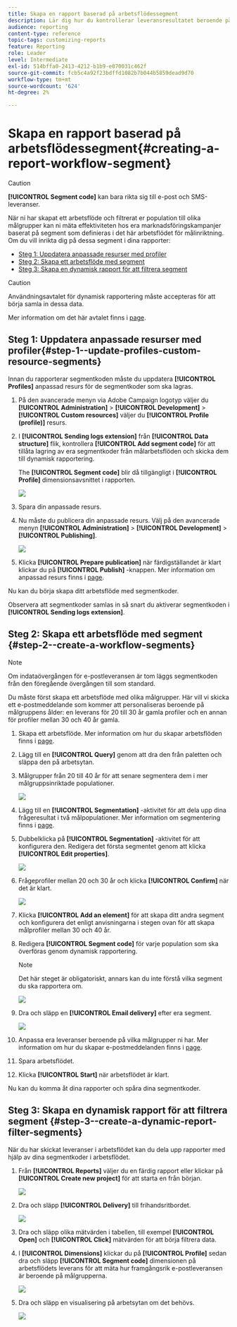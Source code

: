 ```yaml
---
title: Skapa en rapport baserad på arbetsflödessegment
description: Lär dig hur du kontrollerar leveransresultatet beroende på arbetsflödenas segment i dina rapporter.
audience: reporting
content-type: reference
topic-tags: customizing-reports
feature: Reporting
role: Leader
level: Intermediate
exl-id: 514bffa0-2413-4212-b1b9-e070031c462f
source-git-commit: fcb5c4a92f23bdffd1082b7b044b5859dead9d70
workflow-type: tm+mt
source-wordcount: '624'
ht-degree: 2%

---
```


# Skapa en rapport baserad på arbetsflödessegment{#creating-a-report-workflow-segment}

>[!CAUTION]
> **[!UICONTROL Segment code]** kan bara rikta sig till e-post och SMS-leveranser.

När ni har skapat ett arbetsflöde och filtrerat er population till olika målgrupper kan ni mäta effektiviteten hos era marknadsföringskampanjer baserat på segment som definieras i det här arbetsflödet för målinriktning.
Om du vill inrikta dig på dessa segment i dina rapporter:

* [Steg 1: Uppdatera anpassade resurser med profiler](#step-1--update-profiles-custom-resource-segments)
* [Steg 2: Skapa ett arbetsflöde med segment](#step-2--create-a-workflow-segments)
* [Steg 3: Skapa en dynamisk rapport för att filtrera segment](#step-3--create-a-dynamic-report-filter-segments)

>[!CAUTION]
>Användningsavtalet för dynamisk rapportering måste accepteras för att börja samla in dessa data.
>
>Mer information om det här avtalet finns i [page](../../reporting/using/about-dynamic-reports.md#dynamic-reporting-usage-agreement).

## Steg 1: Uppdatera anpassade resurser med profiler{#step-1--update-profiles-custom-resource-segments}

Innan du rapporterar segmentkoden måste du uppdatera **[!UICONTROL Profiles]** anpassad resurs för de segmentkoder som ska lagras.

1. På den avancerade menyn via Adobe Campaign logotyp väljer du **[!UICONTROL Administration]** > **[!UICONTROL Development]** > **[!UICONTROL Custom resources]** väljer du **[!UICONTROL Profile (profile)]** resurs.
1. I **[!UICONTROL Sending logs extension]** från **[!UICONTROL Data structure]** flik, kontrollera **[!UICONTROL Add segment code]** för att tillåta lagring av era segmentkoder från målarbetsflöden och skicka dem till dynamisk rapportering.

   The **[!UICONTROL Segment code]** blir då tillgängligt i **[!UICONTROL Profile]** dimensionsavsnittet i rapporten.

   ![](assets/report_segment_4.png)

1. Spara din anpassade resurs.

1. Nu måste du publicera din anpassade resurs.
Välj på den avancerade menyn **[!UICONTROL Administration]** > **[!UICONTROL Development]** > **[!UICONTROL Publishing]**.

   ![](assets/custom_profile_7.png)

1. Klicka **[!UICONTROL Prepare publication]** när färdigställandet är klart klickar du på **[!UICONTROL Publish]** -knappen. Mer information om anpassad resurs finns i [page](../../developing/using/updating-the-database-structure.md).

Nu kan du börja skapa ditt arbetsflöde med segmentkoder.

Observera att segmentkoder samlas in så snart du aktiverar segmentkoden i **[!UICONTROL Sending logs extension]**.

## Steg 2: Skapa ett arbetsflöde med segment {#step-2--create-a-workflow-segments}

>[!NOTE]
>Om indataövergången för e-postleveransen är tom läggs segmentkoden från den föregående övergången till som standard.

Du måste först skapa ett arbetsflöde med olika målgrupper. Här vill vi skicka ett e-postmeddelande som kommer att personaliseras beroende på målgruppens ålder: en leverans för 20 till 30 år gamla profiler och en annan för profiler mellan 30 och 40 år gamla.

1. Skapa ett arbetsflöde. Mer information om hur du skapar arbetsflöden finns i [page](../../automating/using/building-a-workflow.md).

1. Lägg till en **[!UICONTROL Query]** genom att dra den från paletten och släppa den på arbetsytan.

1. Målgrupper från 20 till 40 år för att senare segmentera dem i mer målgruppsinriktade populationer.

   ![](assets/report_segment_1.png)

1. Lägg till en **[!UICONTROL Segmentation]** -aktivitet för att dela upp dina frågeresultat i två målpopulationer. Mer information om segmentering finns i [page](../../automating/using/segmentation.md).

1. Dubbelklicka på **[!UICONTROL Segmentation]** -aktivitet för att konfigurera den. Redigera det första segmentet genom att klicka **[!UICONTROL Edit properties]**.

   ![](assets/report_segment_7.png)

1. Frågeprofiler mellan 20 och 30 år och klicka **[!UICONTROL Confirm]** när det är klart.

   ![](assets/report_segment_8.png)

1. Klicka **[!UICONTROL Add an element]** för att skapa ditt andra segment och konfigurera det enligt anvisningarna i stegen ovan för att skapa målprofiler mellan 30 och 40 år.

1. Redigera **[!UICONTROL Segment code]** för varje population som ska överföras genom dynamisk rapportering.

   >[!NOTE]
   >Det här steget är obligatoriskt, annars kan du inte förstå vilka segment du ska rapportera om.

   ![](assets/report_segment_9.png)

1. Dra och släpp en **[!UICONTROL Email delivery]** efter era segment.

   ![](assets/report_segment_3.png)

1. Anpassa era leveranser beroende på vilka målgrupper ni har. Mer information om hur du skapar e-postmeddelanden finns i [page](../../designing/using/designing-content-in-adobe-campaign.md).

1. Spara arbetsflödet.

1. Klicka **[!UICONTROL Start]** när arbetsflödet är klart.

Nu kan du komma åt dina rapporter och spåra dina segmentkoder.

## Steg 3: Skapa en dynamisk rapport för att filtrera segment {#step-3--create-a-dynamic-report-filter-segments}

När du har skickat leveranser i arbetsflödet kan du dela upp rapporter med hjälp av dina segmentkoder i arbetsflödet.

1. Från **[!UICONTROL Reports]** väljer du en färdig rapport eller klickar på **[!UICONTROL Create new project]** för att starta en från början.

   ![](assets/custom_profile_18.png)
1. Dra och släpp **[!UICONTROL Delivery]** till frihandsritbordet.

   ![](assets/report_segment_5.png)

1. Dra och släpp olika mätvärden i tabellen, till exempel **[!UICONTROL Open]** och **[!UICONTROL Click]** mätvärden för att börja filtrera data.
1. I **[!UICONTROL Dimensions]** klickar du på **[!UICONTROL Profile]** sedan dra och släpp **[!UICONTROL Segment code]** dimensionen på arbetsflödets leverans för att mäta hur framgångsrik e-postleveransen är beroende på målgrupperna.

   ![](assets/report_segment_6.png)

1. Dra och släpp en visualisering på arbetsytan om det behövs.

   ![](assets/report_segment_10.png)
